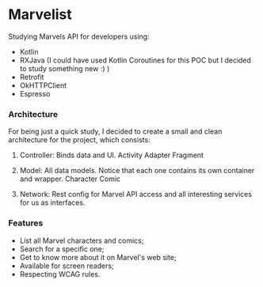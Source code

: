 
# Marvelist

Studying Marvels API for developers using:
- Kotlin
- RXJava (I could have used Kotlin Coroutines for this POC but I decided to study something new :) )
- Retrofit
- OkHTTPClient
- Espresso

### Architecture

For being just a quick study, I decided to create a small and clean architecture for the project, which consists:

1. Controller: Binds data and UI.
	Activity
	Adapter
	Fragment

2. Model: All data models. Notice that each one contains its own container and wrapper.
	Character
	Comic

3. Network: Rest config for Marvel API access and all interesting services for us as interfaces.

### Features

- List all Marvel characters and comics;
- Search for a specific one;
- Get to know more about it on Marvel's web site;
- Available for screen readers;
- Respecting WCAG rules.
